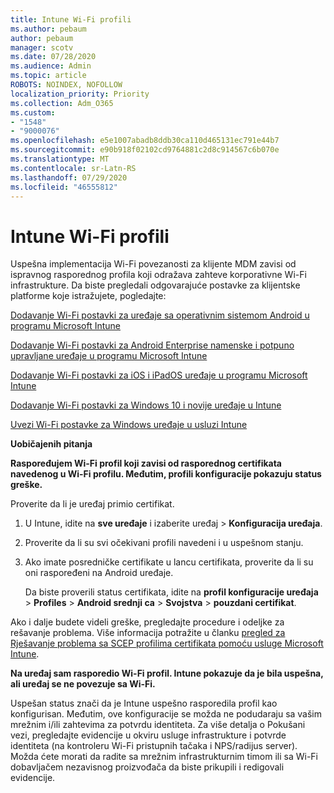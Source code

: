 ```yaml
---
title: Intune Wi-Fi profili
ms.author: pebaum
author: pebaum
manager: scotv
ms.date: 07/28/2020
ms.audience: Admin
ms.topic: article
ROBOTS: NOINDEX, NOFOLLOW
localization_priority: Priority
ms.collection: Adm_O365
ms.custom:
- "1548"
- "9000076"
ms.openlocfilehash: e5e1007abadb8ddb30ca110d465131ec791e44b7
ms.sourcegitcommit: e90b918f02102cd9764881c2d8c914567c6b070e
ms.translationtype: MT
ms.contentlocale: sr-Latn-RS
ms.lasthandoff: 07/29/2020
ms.locfileid: "46555812"
---
```

# <a name="intune-wi-fi-profiles"></a>Intune Wi-Fi profili

Uspešna implementacija Wi-Fi povezanosti za klijente MDM zavisi od ispravnog rasporednog profila koji odražava zahteve korporativne Wi-Fi infrastrukture. Da biste pregledali odgovarajuće postavke za klijentske platforme koje istražujete, pogledajte: 

[Dodavanje Wi-Fi postavki za uređaje sa operativnim sistemom Android u programu Microsoft Intune](https://docs.microsoft.com/intune/wi-fi-settings-android)

[Dodavanje Wi-Fi postavki za Android Enterprise namenske i potpuno upravljane uređaje u programu Microsoft Intune](https://docs.microsoft.com/intune/wi-fi-settings-android-enterprise)

[Dodavanje Wi-Fi postavki za iOS i iPadOS uređaje u programu Microsoft Intune](https://docs.microsoft.com/intune/wi-fi-settings-ios)

[Dodavanje Wi-Fi postavki za Windows 10 i novije uređaje u Intune](https://docs.microsoft.com/intune/wi-fi-settings-windows)

[Uvezi Wi-Fi postavke za Windows uređaje u usluzi Intune](https://docs.microsoft.com/intune/wi-fi-settings-import-windows-8-1)

**Uobičajenih pitanja**

**Raspoređujem Wi-Fi profil koji zavisi od rasporednog certifikata navedenog u Wi-Fi profilu. Međutim, profili konfiguracije pokazuju status greške.**

Proverite da li je uređaj primio certifikat.

1. U Intune, idite na **sve uređaje** i izaberite uređaj > **Konfiguracija uređaja**.

2. Proverite da li su svi očekivani profili navedeni i u uspešnom stanju.

3. Ako imate posredničke certifikate u lancu certifikata, proverite da li su oni raspoređeni na Android uređaje.

    Da biste proverili status certifikata, idite na **profil konfiguracije uređaja**  >  **Profiles**  >  **Android srednji ca**  >  **Svojstva**  >  **pouzdani certifikat**.

Ako i dalje budete videli greške, pregledajte procedure i odeljke za rešavanje problema. Više informacija potražite u članku [pregled za Rješavanje problema sa SCEP profilima certifikata pomoću usluge Microsoft Intune](https://support.microsoft.com/help/4457481/troubleshooting-scep-certificate-profile-deployment-in-intune).

**Na uređaj sam rasporedio Wi-Fi profil. Intune pokazuje da je bila uspešna, ali uređaj se ne povezuje sa Wi-Fi.**

Uspešan status znači da je Intune uspešno rasporedila profil kao konfigurisan. Međutim, ove konfiguracije se možda ne podudaraju sa vašim mrežnim i/ili zahtevima za potvrdu identiteta. Za više detalja o Pokušani vezi, pregledajte evidencije u okviru usluge infrastrukture i potvrde identiteta (na kontroleru Wi-Fi pristupnih tačaka i NPS/radijus server). Možda ćete morati da radite sa mrežnim infrastrukturnim timom ili sa Wi-Fi dobavljačem nezavisnog proizvođača da biste prikupili i redigovali evidencije.